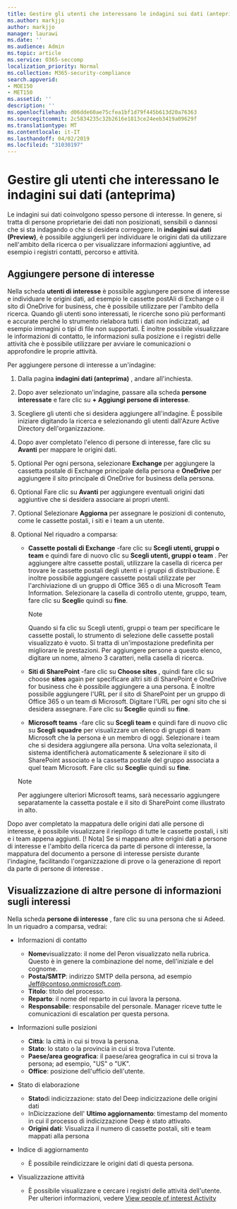 ```yaml
---
title: Gestire gli utenti che interessano le indagini sui dati (anteprima)
ms.author: markjjo
author: markjjo
manager: laurawi
ms.date: ''
ms.audience: Admin
ms.topic: article
ms.service: O365-seccomp
localization_priority: Normal
ms.collection: M365-security-compliance
search.appverid:
- MOE150
- MET150
ms.assetid: ''
description: ''
ms.openlocfilehash: d06dde60ae75cfea1bf1d79f445b613d20a76363
ms.sourcegitcommit: 2c5834235c32b2616e1813ce24eeb3419a09629f
ms.translationtype: MT
ms.contentlocale: it-IT
ms.lasthandoff: 04/02/2019
ms.locfileid: "31030197"
---
```

# <a name="manage-people-of-interest-in-data-investigations-preview"></a>Gestire gli utenti che interessano le indagini sui dati (anteprima)

Le indagini sui dati coinvolgono spesso persone di interesse. In genere, si tratta di persone proprietarie dei dati non posizionati, sensibili o dannosi che si sta indagando o che si desidera correggere. In **indagini sui dati (Preview)**, è possibile aggiungerli per individuare le origini dati da utilizzare nell'ambito della ricerca o per visualizzare informazioni aggiuntive, ad esempio i registri contatti, percorso e attività. 


## <a name="add-people-of-interest"></a>Aggiungere persone di interesse

Nella scheda **utenti di interesse** è possibile aggiungere persone di interesse e individuare le origini dati, ad esempio le cassette postAli di Exchange o il sito di OneDrive for business, che è possibile utilizzare per l'ambito della ricerca. Quando gli utenti sono interessati, le ricerche sono più performanti e accurate perché lo strumento rielabora tutti i dati non indicizzati, ad esempio immagini o tipi di file non supportati. È inoltre possibile visualizzare le informazioni di contatto, le informazioni sulla posizione e i registri delle attività che è possibile utilizzare per avviare le comunicazioni o approfondire le proprie attività. 

Per aggiungere persone di interesse a un'indagine:

1. Dalla pagina **indagini dati (anteprima)** , andare all'inchiesta.
 
2. Dopo aver selezionato un'indagine, passare alla scheda **persone interessate** e fare clic su **+ Aggiungi persone di interesse**. 
 
3. Scegliere gli utenti che si desidera aggiungere all'indagine. È possibile iniziare digitando la ricerca e selezionando gli utenti dall'Azure Active Directory dell'organizzazione.
 
4. Dopo aver completato l'elenco di persone di interesse, fare clic su **Avanti** per mappare le origini dati. 

5. Optional Per ogni persona, selezionare **Exchange** per aggiungere la cassetta postale di Exchange principale della persona e **OneDrive** per aggiungere il sito principale di OneDrive for business della persona.

6. Optional Fare clic su **Avanti** per aggiungere eventuali origini dati aggiuntive che si desidera associare ai propri utenti.

7. Optional Selezionare **Aggiorna** per assegnare le posizioni di contenuto, come le cassette postali, i siti e i team a un utente. 

8. Optional Nel riquadro a comparsa:
   
    -  **Cassette postali di Exchange** -fare clic su **Scegli utenti, gruppi o team** e quindi fare di nuovo clic su **Scegli utenti, gruppi o team** . Per aggiungere altre cassette postali, utilizzare la casella di ricerca per trovare le cassette postali degli utenti e i gruppi di distribuzione. È inoltre possibile aggiungere cassette postali utilizzate per l'archiviazione di un gruppo di Office 365 o di una Microsoft Team Information. Selezionare la casella di controllo utente, gruppo, team, fare clic su **Scegli**e quindi su **fine**.

        > [!NOTE]
        > Quando si fa clic su Scegli utenti, gruppi o team per specificare le cassette postali, lo strumento di selezione delle cassette postali visualizzato è vuoto. Si tratta di un'impostazione predefinita per migliorare le prestazioni. Per aggiungere persone a questo elenco, digitare un nome, almeno 3 caratteri, nella casella di ricerca.
     
     - **Siti di SharePoint** -fare clic su **Choose sites** , quindi fare clic su choose **sites** again per specificare altri siti di SharePoint e OneDrive for business che è possibile aggiungere a una persona. È inoltre possibile aggiungere l'URL per il sito di SharePoint per un gruppo di Office 365 o un team di Microsoft. Digitare l'URL per ogni sito che si desidera assegnare. Fare clic su **Scegli**e quindi su **fine**.
     - **Microsoft teams** -fare clic su **Scegli team** e quindi fare di nuovo clic su **Scegli squadre** per visualizzare un elenco di gruppi di team Microsoft che la persona è un membro di oggi. Selezionare i team che si desidera aggiungere alla persona. Una volta selezionata, il sistema identificherà automaticamente & selezionare il sito di SharePoint associato e la cassetta postale del gruppo associata a quel team Microsoft. Fare clic su **Scegli**e quindi su **fine**.
        
      > [!NOTE]
      > Per aggiungere ulteriori Microsoft teams, sarà necessario aggiungere separatamente la cassetta postale e il sito di SharePoint come illustrato in alto.

Dopo aver completato la mappatura delle origini dati alle persone di interesse, è possibile visualizzare il riepilogo di tutte le cassette postali, i siti e i team appena aggiunti. [! Nota] Se si mappano altre origini dati a persone di interesse e l'ambito della ricerca da parte di persone di interesse, la mappatura del documento a persone di interesse persiste durante l'indagine, facilitando l'organizzazione di prove o la generazione di report da parte di persone di interesse . 

## <a name="view-additional-people-of-interest-information"></a>Visualizzazione di altre persone di informazioni sugli interessi

Nella scheda **persone di interesse** , fare clic su una persona che si Adeed. In un riquadro a comparsa, vedrai:

- Informazioni di contatto

  - **Nome**visualizzato: il nome del Peron visualizzato nella rubrica. Questo è in genere la combinazione del nome, dell'iniziale e del cognome.
  - **Posta/SMTP**: indirizzo SMTP della persona, ad esempio Jeff@contoso.onmicrosoft.com.  
  - **Titolo**: titolo del processo.
  - **Reparto**: il nome del reparto in cui lavora la persona.
  - **Responsabile**: responsabile del personale. Manager riceve tutte le comunicazioni di escalation per questa persona.
  
- Informazioni sulle posizioni

  - **Città**: la città in cui si trova la persona.
  - **Stato**: lo stato o la provincia in cui si trova l'utente.
  - **Paese/area geografica**: il paese/area geografica in cui si trova la persona; ad esempio, "US" o "UK".
  - **Office**: posizione dell'ufficio dell'utente.

- Stato di elaborazione

  - **Stato**di indicizzazione: stato del Deep indicizzazione delle origini dati
  - InDicizzazione dell' **Ultimo aggiornamento**: timestamp del momento in cui il processo di indicizzazione Deep è stato attivato.
  - **Origini dati**: Visualizza il numero di cassette postali, siti e team mappati alla persona

- Indice di aggiornamento
    - È possibile reindicizzare le origini dati di questa persona. 

- Visualizzazione attività 

    - È possibile visualizzare e cercare i registri delle attività dell'utente. Per ulteriori informazioni, vedere [View people of interest Activity](view-people-of-interest-activity.md) 
